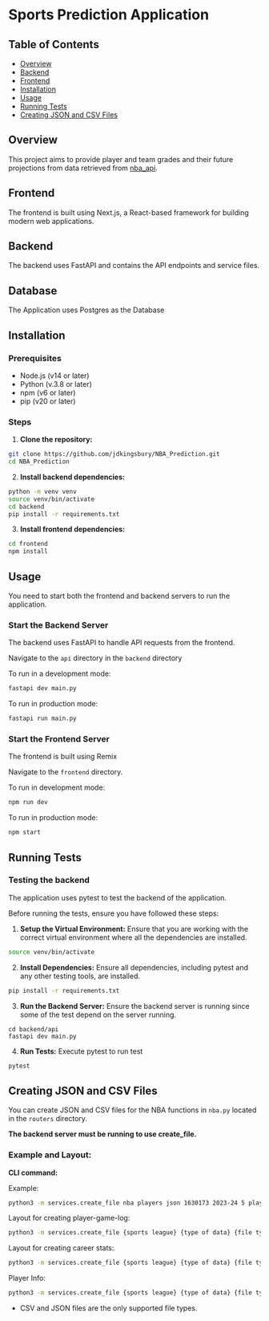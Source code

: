 # Sports Prediction Application

## Table of Contents

- [Overview](#overview)
- [Backend](#backend)
- [Frontend](#frontend)
- [Installation](#installation)
- [Usage](#usage)
- [Running Tests](#running-tests)
- [Creating JSON and CSV Files](#creating-json-and-csv-files)

## Overview

This project aims to provide player and team grades and their future projections from data retrieved from [nba_api](https://github.com/swar/nba_api/tree/master).

## Frontend

The frontend is built using Next.js, a React-based framework for building modern web applications.

## Backend

The backend uses FastAPI and contains the API endpoints and service files.

## Database

The Application uses Postgres as the Database

## Installation

### Prerequisites

- Node.js (v14 or later)
- Python (v.3.8 or later)
- npm (v6 or later)
- pip (v20 or later)

### Steps

1. **Clone the repository:**

```sh
git clone https://github.com/jdkingsbury/NBA_Prediction.git
cd NBA_Prediction
```

2. **Install backend dependencies:**

```sh
python -m venv venv
source venv/bin/activate
cd backend
pip install -r requirements.txt
```

3. **Install frontend dependencies:**

```bash
cd frontend
npm install
```

## Usage

You need to start both the frontend and backend servers to run the application.

### Start the Backend Server

The backend uses FastAPI to handle API requests from the frontend.

Navigate to the `api` directory in the `backend` directory

To run in a development mode:

```bash
fastapi dev main.py
```

To run in production mode:

```bash
fastapi run main.py
```

### Start the Frontend Server

The frontend is built using Remix

Navigate to the `frontend` directory.

To run in development mode:

```bash
npm run dev
```

To run in production mode:

```bash
npm start
```

## Running Tests

### Testing the backend

The application uses pytest to test the backend of the application.

Before running the tests, ensure you have followed these steps:

1. **Setup the Virtual Environment:** Ensure that you are working with the correct virtual environment where all the dependencies are installed.

```bash
source venv/bin/activate
```

2. **Install Dependencies:** Ensure all dependencies, including pytest and any other testing tools, are installed.

```bash
pip install -r requirements.txt
```

3. **Run the Backend Server:** Ensure the backend server is running since some of the test depend on the server running.

```
cd backend/api
fastapi dev main.py
```

4. **Run Tests:** Execute pytest to run test

```bash
pytest
```

## Creating JSON and CSV Files

You can create JSON and CSV files for the NBA functions in `nba.py` located in the `routers` directory.

**The backend server must be running to use create_file.**

### Example and Layout:

**CLI command:**

Example:

```bash
python3 -m services.create_file nba players json 1630173 2023-24 5 player-game-log
```

Layout for creating player-game-log:

```bash
python3 -m services.create_file {sports league} {type of data} {file type} {person ID} {Season Year} {Games} {function_name}
```

Layout for creating career stats:

```bash
python3 -m services.create_file {sports league} {type of data} {file type} {person ID} {function_name}
```

Player Info:

```bash
python3 -m services.create_file {sports league} {type of data} {file type} {person ID} {function_name}
```

- CSV and JSON files are the only supported file types.
